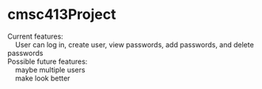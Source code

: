 # cmsc413Project
Current features:<br/>
&nbsp;&nbsp;&nbsp;&nbsp;User can log in, create user, view passwords, add passwords, and delete passwords<br/>
Possible future features:<br/>
&nbsp;&nbsp;&nbsp;&nbsp;maybe multiple users<br/>
&nbsp;&nbsp;&nbsp;&nbsp;make look better<br/>
